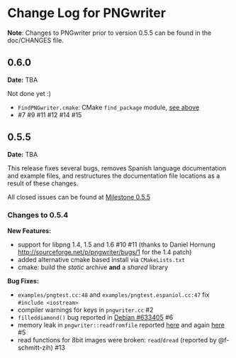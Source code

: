 Change Log for PNGwriter
========================
**Note**: Changes to PNGwriter prior to version 0.5.5 can be found in the doc/CHANGES file.

0.6.0
-----
**Date:** TBA

Not done yet :)

  - `FindPNGwriter.cmake`: CMake `find_package` module, [see above](#linking-to-your-project)
  - #7 #9 #11 #12 #14 #15

0.5.5
-----
**Date:** TBA

This release fixes several bugs, removes Spanish language documentation and example files, and restructures the documentation file locations as a result of these changes.

All closed issues can be found at
  [Milestone 0.5.5](https://github.com/ax3l/pngwriter/issues?milestone=1&state=closed)

### Changes to 0.5.4

**New Features:**
  - support for libpng 1.4, 1.5 and 1.6 #10 #11
    (thanks to Daniel Hornung http://sourceforge.net/p/pngwriter/bugs/1 for the 1.4 patch)
  - added alternative cmake based install via `CMakeLists.txt`
  - cmake: build the *static* archive **and** a *shared* library

**Bug Fixes:**
  - `examples/pngtest.cc:48` and `examples/pngtest.espaniol.cc:47` fix `#include <iostream>`
  - compiler warnings for keys in `pngwriter.cc` #2
  - `filleddiamond()` bug reported in
    [Debian #633405](http://bugs.debian.org/cgi-bin/bugreport.cgi?bug=633405) #6
  - memory leak in `pngwriter::readfromfile` reported
    [here](http://sourceforge.net/p/pngwriter/discussion/238247/thread/15ee786c/) 
    and again [here](http://sourceforge.net/p/pngwriter/bugs/2/) #5
  - read functions for 8bit images were broken: `read`/`dread` (reported by @f-schmitt-zih) #13
